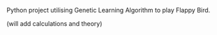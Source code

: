 Python project utilising Genetic Learning Algorithm to play Flappy Bird.

(will add calculations and theory)
